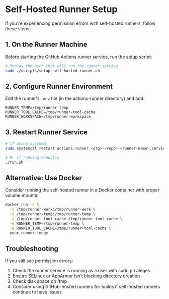 # Self-Hosted Runner Setup

If you're experiencing permission errors with self-hosted runners, follow these steps:

## 1. On the Runner Machine

Before starting the GitHub Actions runner service, run the setup script:

```bash
# Run as the user that will run the runner service
sudo ./scripts/setup-self-hosted-runner.sh
```

## 2. Configure Runner Environment

Edit the runner's `.env` file (in the actions-runner directory) and add:

```
RUNNER_TEMP=/tmp/runner-temp
RUNNER_TOOL_CACHE=/tmp/runner-tool-cache
RUNNER_WORKSPACE=/tmp/runner-workspace
```

## 3. Restart Runner Service

```bash
# If using systemd
sudo systemctl restart actions.runner.<org>-<repo>.<runner-name>.service

# Or if running manually
./run.sh
```

## Alternative: Use Docker

Consider running the self-hosted runner in a Docker container with proper volume mounts:

```bash
docker run -d \
  -v /tmp/runner-work:/tmp/runner-work \
  -v /tmp/runner-temp:/tmp/runner-temp \
  -v /tmp/runner-tool-cache:/tmp/runner-tool-cache \
  -e RUNNER_TEMP=/tmp/runner-temp \
  -e RUNNER_TOOL_CACHE=/tmp/runner-tool-cache \
  your-runner-image
```

## Troubleshooting

If you still see permission errors:

1. Check the runner service is running as a user with sudo privileges
2. Ensure SELinux or AppArmor isn't blocking directory creation
3. Check disk space on /tmp
4. Consider using GitHub-hosted runners for builds if self-hosted runners continue to have issues